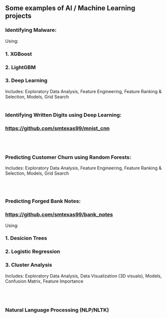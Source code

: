 
## Some examples of AI / Machine Learning projects

### Identifying Malware:
Using:
  ### 1. XGBoost
  ### 2. LightGBM
  ### 3. Deep Learning
Includes: Exploratory Data Analysis, Feature Engineering, Feature Ranking & Selection, Models, Grid Search
<br></br>
### Identifying Written Digits using Deep Learning: 
### https://github.com/smtexas99/mnist_cnn

<br></br>
### Predicting Customer Churn using Random Forests: 

Includes: Exploratory Data Analysis, Feature Engineering, Feature Ranking & Selection, Models, Grid Search

<br></br>

### Predicting Forged Bank Notes: 
### https://github.com/smtexas99/bank_notes
Using:
  ### 1. <b>Desicion Trees</b>
  ### 2. <b>Logistic Regression</b>
  ### 3. <b>Cluster Analysis</b>

Includes: Exploratory Data Analysis, Data Visualization (3D visuals), Models, Confusion Matrix, Feature Importance
<br></br>
<br></br>
### Natural Language Processing (NLP/NLTK)


